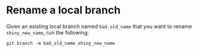 # Rename a local branch

Given an existing local branch named `bad_old_name` that you want to rename `shiny_new_name`, run the following:

`git branch -m bad_old_name shiny_new_name`
